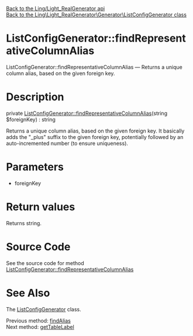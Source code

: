 [Back to the Ling/Light_RealGenerator api](https://github.com/lingtalfi/Light_RealGenerator/blob/master/doc/api/Ling/Light_RealGenerator.md)<br>
[Back to the Ling\Light_RealGenerator\Generator\ListConfigGenerator class](https://github.com/lingtalfi/Light_RealGenerator/blob/master/doc/api/Ling/Light_RealGenerator/Generator/ListConfigGenerator.md)


ListConfigGenerator::findRepresentativeColumnAlias
================



ListConfigGenerator::findRepresentativeColumnAlias — Returns a unique column alias, based on the given foreign key.




Description
================


private [ListConfigGenerator::findRepresentativeColumnAlias](https://github.com/lingtalfi/Light_RealGenerator/blob/master/doc/api/Ling/Light_RealGenerator/Generator/ListConfigGenerator/findRepresentativeColumnAlias.md)(string $foreignKey) : string




Returns a unique column alias, based on the given foreign key.
It basically adds the "_plus" suffix to the given foreign key,
potentially followed by an auto-incremented number (to ensure uniqueness).




Parameters
================


- foreignKey

    


Return values
================

Returns string.








Source Code
===========
See the source code for method [ListConfigGenerator::findRepresentativeColumnAlias](https://github.com/lingtalfi/Light_RealGenerator/blob/master/Generator/ListConfigGenerator.php#L733-L748)


See Also
================

The [ListConfigGenerator](https://github.com/lingtalfi/Light_RealGenerator/blob/master/doc/api/Ling/Light_RealGenerator/Generator/ListConfigGenerator.md) class.

Previous method: [findAlias](https://github.com/lingtalfi/Light_RealGenerator/blob/master/doc/api/Ling/Light_RealGenerator/Generator/ListConfigGenerator/findAlias.md)<br>Next method: [getTableLabel](https://github.com/lingtalfi/Light_RealGenerator/blob/master/doc/api/Ling/Light_RealGenerator/Generator/ListConfigGenerator/getTableLabel.md)<br>

